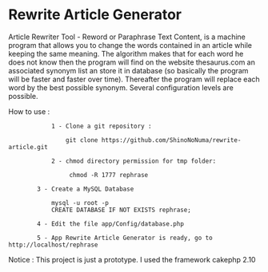 # Rewrite Article Generator
Article Rewriter Tool - Reword or Paraphrase Text Content, is a machine program that allows you to change the words contained in an article while keeping the same meaning. The algorithm makes that for each word he does not know then the program will find on the website thesaurus.com an associated synonym list an store it in database (so basically the program will be faster and faster over time). Thereafter the program will replace each word by the best possible synonym. Several configuration levels are possible. 

How to use :

	    		1 - Clone a git repository :

	        		git clone https://github.com/ShinoNoNuma/rewrite-article.git
                       
           	 	2 - chmod directory permission for tmp folder:
                
               	 	 chmod -R 1777 rephrase

			3 - Create a MySQL Database

			    mysql -u root -p
			    CREATE DATABASE IF NOT EXISTS rephrase;

			4 - Edit the file app/Config/database.php

			5 - App Rewrite Article Generator is ready, go to http://localhost/rephrase


Notice : This project is just a prototype.
	 I used the framework cakephp 2.10
